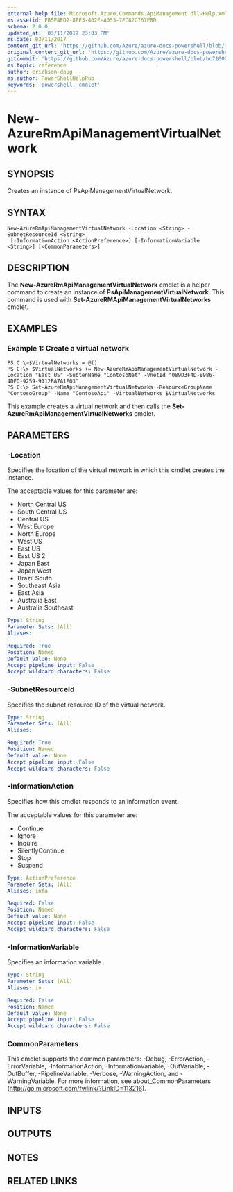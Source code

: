 ```yaml
---
external help file: Microsoft.Azure.Commands.ApiManagement.dll-Help.xml
ms.assetid: FB5E4ED2-8EF3-462F-A053-7EC82C767E8D
schema: 2.0.0
updated_at: '03/11/2017 23:03 PM'
ms.date: 03/11/2017
content_git_url: 'https://github.com/Azure/azure-docs-powershell/blob/master/azureps-cmdlets-docs/ResourceManager/AzureRM.ApiManagement/v3.4.0/New-AzureRmApiManagementVirtualNetwork.md'
original_content_git_url: 'https://github.com/Azure/azure-docs-powershell/blob/master/azureps-cmdlets-docs/ResourceManager/AzureRM.ApiManagement/v3.4.0/New-AzureRmApiManagementVirtualNetwork.md'
gitcommit: 'https://github.com/Azure/azure-docs-powershell/blob/bc71000aa3c7f754b95442dcc415a7324626a15c'
ms.topic: reference
author: erickson-doug
ms.author: PowerShellHelpPub
keywords: 'powershell, cmdlet'
---
```


# New-AzureRmApiManagementVirtualNetwork

## SYNOPSIS
Creates an instance of PsApiManagementVirtualNetwork.

## SYNTAX

```
New-AzureRmApiManagementVirtualNetwork -Location <String> -SubnetResourceId <String>
 [-InformationAction <ActionPreference>] [-InformationVariable <String>] [<CommonParameters>]
```

## DESCRIPTION
The **New-AzureRmApiManagementVirtualNetwork** cmdlet is a helper command to create an instance of **PsApiManagementVirtualNetwork**.
This command is used with **Set-AzureRMApiManagementVirtualNetworks** cmdlet.

## EXAMPLES

### Example 1: Create a virtual network
```
PS C:\>$VirtualNetworks = @()
PS C:\> $VirtualNetworks += New-AzureRmApiManagementVirtualNetwork -Location "East US" -SubtenName "ContosoNet" -VnetId "089D3F4D-B986-4DFD-9259-9112BA7A1F03"
PS C:\> Set-AzureRmApiManagementVirtualNetworks -ResourceGroupName "ContosoGroup" -Name "ContosoApi" -VirtualNetworks $VirtualNetworks
```

This example creates a virtual network and then calls the **Set-AzureRmApiManagementVirtualNetworks** cmdlet.

## PARAMETERS

### -Location
Specifies the location of the virtual network in which this cmdlet creates the instance.

The acceptable values for this parameter are:

- North Central US
- South Central US
- Central US
- West Europe
- North Europe
- West US
- East US
- East US 2
- Japan East
- Japan West
- Brazil South
- Southeast Asia
- East Asia
- Australia East
- Australia Southeast

```yaml
Type: String
Parameter Sets: (All)
Aliases: 

Required: True
Position: Named
Default value: None
Accept pipeline input: False
Accept wildcard characters: False
```

### -SubnetResourceId
Specifies the subnet resource ID of the virtual network.

```yaml
Type: String
Parameter Sets: (All)
Aliases: 

Required: True
Position: Named
Default value: None
Accept pipeline input: False
Accept wildcard characters: False
```

### -InformationAction
Specifies how this cmdlet responds to an information event.

The acceptable values for this parameter are:

- Continue
- Ignore
- Inquire
- SilentlyContinue
- Stop
- Suspend

```yaml
Type: ActionPreference
Parameter Sets: (All)
Aliases: infa

Required: False
Position: Named
Default value: None
Accept pipeline input: False
Accept wildcard characters: False
```

### -InformationVariable
Specifies an information variable.

```yaml
Type: String
Parameter Sets: (All)
Aliases: iv

Required: False
Position: Named
Default value: None
Accept pipeline input: False
Accept wildcard characters: False
```

### CommonParameters
This cmdlet supports the common parameters: -Debug, -ErrorAction, -ErrorVariable, -InformationAction, -InformationVariable, -OutVariable, -OutBuffer, -PipelineVariable, -Verbose, -WarningAction, and -WarningVariable. For more information, see about_CommonParameters (http://go.microsoft.com/fwlink/?LinkID=113216).

## INPUTS

## OUTPUTS

## NOTES

## RELATED LINKS

